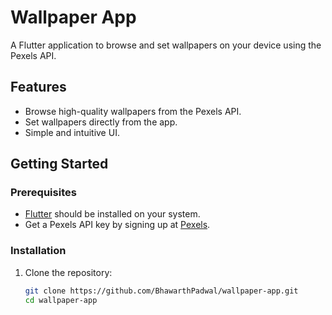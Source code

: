 # Wallpaper App

A Flutter application to browse and set wallpapers on your device using the Pexels API.

## Features

- Browse high-quality wallpapers from the Pexels API.
- Set wallpapers directly from the app.
- Simple and intuitive UI.

## Getting Started

### Prerequisites

- [Flutter](https://flutter.dev/docs/get-started/install) should be installed on your system.
- Get a Pexels API key by signing up at [Pexels](https://www.pexels.com/api/).

### Installation

1. Clone the repository:

   ```sh
   git clone https://github.com/BhawarthPadwal/wallpaper-app.git
   cd wallpaper-app
